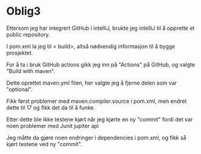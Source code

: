 # Oblig3

Ettersom jeg har integrert GitHub i intelliJ, 
brukte jeg intelliJ til å opprette et public repository.

I pom.xml la jeg til < build>, 
altså nødvendig informasjon til å bygge prosjektet.

For å ta i bruk GitHub actions gikk jeg inn på "Actions"
på GitHub, og valgte "Build with maven".

Dette oprettet maven.yml filen,
her valgte jeg å fjerne delen som var "optional".

Fikk først problemer med maven.compiler.source i pom.xml,
men endret dette til 17 og fikk det da til å funke.

Etter dette ble ikke testene kjørt når jeg kjørte en ny "commit" 
fordi det var noen problemer med Junit jupiter api

Jeg måtte da gjøre noen endringer i dependencies i pom.xml,
og fikk så kjørt testene ved ny "commit".